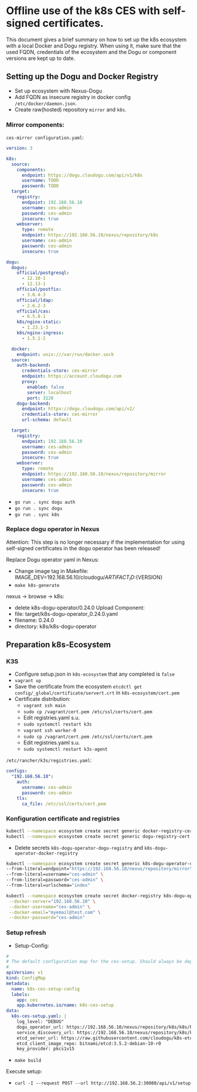 # Offline use of the k8s CES with self-signed certificates.

This document gives a brief summary on how to set up the k8s ecosystem with a local Docker and Dogu registry.
When using it, make sure that the used FQDN, credentials of the ecosystem and the Dogu or component versions are
kept up to date.

## Setting up the Dogu and Docker Registry
- Set up ecosystem with Nexus-Dogu
- Add FQDN as insecure registry in docker config `/etc/docker/daemon.json`.
- Create raw(hosted) repository `mirror` and `k8s`.

### Mirror components:

`ces-mirror configuration.yaml`:

```yaml
version: 3

k8s:
  source:
    components:
      endpoint: https://dogu.cloudogu.com/api/v1/k8s
      username: TODO
      password: TODO
  target:
    registry:
      endpoint: 192.168.56.10
      username: ces-admin
      password: ces-admin
      insecure: true
    webserver:
      type: remote
      endpoint: https://192.168.56.10/nexus/repository/k8s
      username: ces-admin
      password: ces-admin
      insecure: true

dogu:
  dogus:
    official/postgresql:
      - 12.10-1
      - 12.13-1
    official/postfix:
      - 3.6.4-3
    official/ldap:
      - 2.6.2-3
    official/cas:
      - 6.5.8-1
    k8s/nginx-static:
      - 1.23.1-3
    k8s/nginx-ingress:
      - 1.5.1-2

  docker:
    endpoint: unix:///var/run/docker.sock
  source:
    auth-backend:
      credentials-store: ces-mirror
      endpoint: https://account.cloudogu.com
      proxy:
        enabled: false
        server: localhost
        port: 3128
    dogu-backend:
      endpoint: https://dogu.cloudogu.com/api/v2/
      credentials-store: ces-mirror
      url-schema: default

  target:
    registry:
      endpoint: 192.168.56.10
      username: ces-admin
      password: ces-admin
      insecure: true
    webserver:
      type: remote
      endpoint: https://192.168.56.10/nexus/repository/mirror
      username: ces-admin
      password: ces-admin
      insecure: true
```

- `go run . sync dogu auth`
- `go run . sync dogu`
- `go run . sync k8s`


### Replace dogu operator in Nexus

Attention: This step is no longer necessary if the implementation for using self-signed certificates
in the dogu operator has been released!

Replace Dogu operator yaml in Nexus:
- Change image tag in Makefile: IMAGE_DEV=192.168.56.10/cloudogu/${ARTIFACT_ID}:${VERSION}
- `make k8s-generate`

nexus -> browse -> k8s:
- delete k8s-dogu-operator/0.24.0
Upload Component:
- file: target/k8s-dogu-operator_0.24.0.yaml
- filename: 0.24.0
- directory: k8s/k8s-dogu-operator

## Preparation k8s-Ecosystem

### K3S

- Configure setup.json in `k8s-ecosystem` that any completed is `false`
- `vagrant up`
- Save the certificate from the ecosystem `etcdctl get config/_global/certificate/servert.crt` in `k8s-ecosystem/cert.pem`
- Certificate distribution:
    - `vagrant ssh main`
    - `sudo cp /vagrant/cert.pem /etc/ssl/certs/cert.pem`
    - Edit registries.yaml s.u.
    - `sudo systemctl restart k3s`
    - `vagrant ssh worker-0`
    - `sudo cp /vagrant/cert.pem /etc/ssl/certs/cert.pem`
    - Edit registries.yaml s.u.
    - `sudo systemctl restart k3s-agent`

`/etc/rancher/k3s/registries.yaml`:

```yaml
configs:
  "192.168.56.10":
    auth:
      username: ces-admin
      password: ces-admin
    tls:
      ca_file: /etc/ssl/certs/cert.pem
```

### Konfiguration certificate and registries

```bash
kubectl --namespace ecosystem create secret generic docker-registry-cert --from-file=docker-registry-cert.pem=cert.pem
kubectl --namespace ecosystem create secret generic dogu-registry-cert --from-file=dogu-registry-cert.pem=cert.pem
```

- Delete secrets `k8s-dogu-operator-dogu-registry` and `k8s-dogu-operator-docker-registry`

```bash
kubectl --namespace ecosystem create secret generic k8s-dogu-operator-dogu-registry \
--from-literal=endpoint="https://192.168.56.10/nexus/repository/mirror" \
--from-literal=username="ces-admin" \
--from-literal=password="ces-admin" \
--from-literal=urlschema="index"
```

```bash
kubectl --namespace ecosystem create secret docker-registry k8s-dogu-operator-docker-registry \
 --docker-server="192.168.56.10" \
 --docker-username="ces-admin" \
 --docker-email="myemail@test.com" \
 --docker-password="ces-admin"
```

### Setup refresh

- Setup-Config:
```yaml
#
# The default configuration map for the ces-setup. Should always be deployed before the setup itself.
#
apiVersion: v1
kind: ConfigMap
metadata:
  name: k8s-ces-setup-config
  labels:
    app: ces
    app.kubernetes.io/name: k8s-ces-setup
data:
  k8s-ces-setup.yaml: |
    log_level: "DEBUG"
    dogu_operator_url: https://192.168.56.10/nexus/repository/k8s/k8s/k8s-dogu-operator/0.24.0
    service_discovery_url: https://192.168.56.10/nexus/repository/k8s/k8s/k8s-service-discovery/0.9.0
    etcd_server_url: https://raw.githubusercontent.com/cloudogu/k8s-etcd/develop/manifests/etcd.yaml
    etcd_client_image_repo: bitnami/etcd:3.5.2-debian-10-r0
    key_provider: pkcs1v15
```

- `make build`

Execute setup:
- `curl -I --request POST --url http://192.168.56.2:30080/api/v1/setup`
